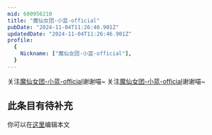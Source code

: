 ```yaml
---
mid: 600956210
title: "魔仙女团-小蓝-official"
pubDate: "2024-11-04T11:26:46.901Z"
updatedDate: "2024-11-04T11:26:46.901Z"
profile:
  {
    Nickname: ["魔仙女团-小蓝-official"],
  }
---
```


关注[魔仙女团-小蓝-official](https://space.bilibili.com/600956210)谢谢喵~ 关注[魔仙女团-小蓝-official](https://space.bilibili.com/600956210)谢谢喵~

## 此条目有待补充
你可以在[这里](https://github.com/Yuhanawa/VTuber.ICU-Content/edit/master/v/魔仙女团-小蓝-official/index.md)编辑本文
